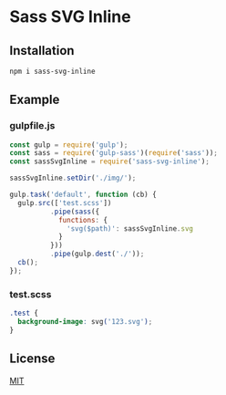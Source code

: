# Sass SVG Inline

## Installation

```bash
npm i sass-svg-inline
```

## Example

### gulpfile.js

```js
const gulp = require('gulp');
const sass = require('gulp-sass')(require('sass'));
const sassSvgInline = require('sass-svg-inline');

sassSvgInline.setDir('./img/');

gulp.task('default', function (cb) {
  gulp.src(['test.scss'])
          .pipe(sass({
            functions: {
              'svg($path)': sassSvgInline.svg
            }
          }))
          .pipe(gulp.dest('./'));
  cb();
});
```

### test.scss

```css
.test {
  background-image: svg('123.svg');
}
```

## License

  [MIT](LICENSE)

